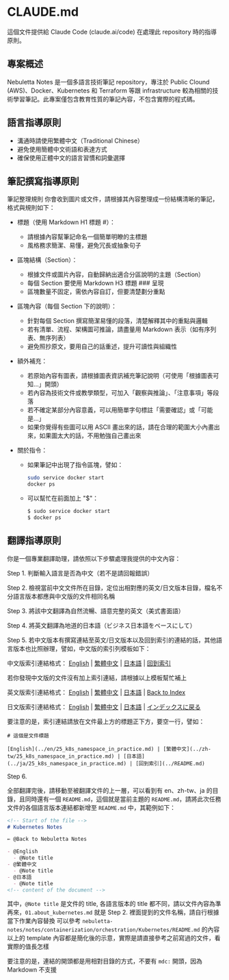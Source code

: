 # CLAUDE.md

這個文件提供給 Claude Code (claude.ai/code) 在處理此 repository 時的指導原則。

## 專案概述

Nebuletta Notes 是一個多語言技術筆記 repository，專注於 Public Clound (AWS)、Docker、Kubernetes 和 Terraform 等跟 infrastructure 較為相關的技術學習筆記。此專案僅包含教育性質的筆記內容，不包含實際的程式碼。

## 語言指導原則

- 溝通時請使用繁體中文（Traditional Chinese）
- 避免使用簡體中文術語和表達方式
- 確保使用正體中文的語言習慣和詞彙選擇

## 筆記撰寫指導原則

筆記整理規則
你會收到圖片或文件，請根據其內容整理成一份結構清晰的筆記，格式與規則如下：

- 標題（使用 Markdown H1 標題 #）：
  - 請根據內容幫筆記命名一個簡單明瞭的主標題
  - 風格務求簡潔、易懂，避免冗長或抽象句子

- 區塊結構（Section）：
  - 根據文件或圖片內容，自動歸納出適合分區說明的主題（Section）
  - 每個 Section 要使用 Markdown H3 標題 ### 呈現
  - 區塊數量不固定，需依內容自訂，但要清楚劃分重點

- 區塊內容（每個 Section 下的說明）：
  - 針對每個 Section 撰寫簡潔易懂的段落，清楚解釋其中的重點與邏輯
  - 若有清單、流程、架構圖可推論，請盡量用 Markdown 表示（如有序列表、無序列表）
  - 避免照抄原文，要用自己的話重述，提升可讀性與組織性

- 額外補充：
  - 若原始內容有圖表，請根據圖表資訊補充筆記說明（可使用「根據圖表可知...」開頭）
  - 若內容為技術文件或教學類型，可加入「觀察與推論」、「注意事項」等段落
  - 若不確定某部分內容意義，可以用簡單字句標註「需要確認」或「可能是...」
  - 如果你覺得有些圖可以用 ASCII 畫出來的話，請在合理的範圍大小內畫出來，如果圖太大的話，不用勉強自己畫出來

- 關於指令：
  - 如果筆記中出現了指令區塊，譬如：
    ```bash
    sudo service docker start
    docker ps
    ```
  - 可以幫忙在前面加上 "$"：
    ```bash
    $ sudo service docker start
    $ docker ps
    ```

## 翻譯指導原則

你是一個專業翻譯助理，請依照以下步驟處理我提供的中文內容：

Step 1. 判斷輸入語言是否為中文（若不是請回報錯誤）

Step 2. 檢視當前中文文件所在目錄，定位出相對應的英文/日文版本目錄，檔名不分語言版本都應與中文版的文件相同名稱

Step 3. 將該中文翻譯為自然流暢、語意完整的英文（美式書面語）

Step 4. 將英文翻譯為地道的日本語（ビジネス日本語をベースにして）

Step 5. 若中文版本有撰寫連結至英文/日文版本以及回到索引的連結的話，其他語言版本也比照辦理，譬如，中文版的索引列模板如下：

中文版索引連結格式：
[English](../en/檔案名稱.md) | [繁體中文](../zh-tw/檔案名稱.md) | [日本語](../ja/檔案名稱.md) | [回到索引](../README.md)

若你發現中文版的文件沒有加上索引連結，請根據以上模板幫忙補上

英文版索引連結格式：
[English](../en/檔案名稱.md) | [繁體中文](../zh-tw/檔案名稱.md) | [日本語](../ja/檔案名稱.md) | [Back to Index](../README.md)

日文版索引連結格式：
[English](../en/檔案名稱.md) | [繁體中文](../zh-tw/檔案名稱.md) | [日本語](../ja/檔案名稱.md) | [インデックスに戻る](../README.md)

要注意的是，索引連結請放在文件最上方的標題正下方，要空一行，譬如：

```
# 這個是文件標題

[English](../en/25_k8s_namespace_in_practice.md) | [繁體中文](../zh-tw/25_k8s_namespace_in_practice.md) | [日本語](../ja/25_k8s_namespace_in_practice.md) | [回到索引](../README.md)
```

Step 6.

全部翻譯完後，請移動至被翻譯文件的上一層，可以看到有 en、zh-tw、ja 的目錄，且同時還有一個 `README.md`，這個就是當前主題的 `README.md`，請將此次任務文件的各個語言版本連結都新增至 `README.md` 中，其範例如下：

```md
<!-- Start of the file -->
# Kubernetes Notes

← @Back to Nebuletta Notes

- @English
  - @Note title
- @繁體中文
  - @Note title
- @日本語
  - @Note title
<!-- content of the document -->
```

其中，`@Note title` 是文件的 title, 各語言版本的 title 都不同，請以文件內容為準
再來，`01.about_kubernetes.md` 就是 Step 2. 裡面提到的文件名稱，請自行根據當下作業內容替換
可以參考 `nebuletta-notes/notes/containerization/orchestration/Kubernetes/README.md` 的內容
以上的 template 內容都是簡化後的示意，實際是請直接參考之前寫過的文件，看實際的值長怎樣

要注意的是，連結的開頭都是用相對目錄的方式，不要有 `mdc:` 開頭，因為 Markdown 不支援
